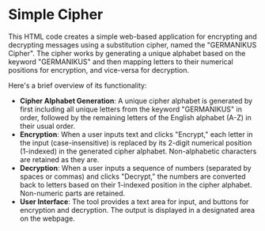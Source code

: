 # Simple Cipher
This HTML code creates a simple web-based application for encrypting and decrypting messages using a substitution cipher, named the "GERMANIKUS Cipher". The cipher works by generating a unique alphabet based on the keyword "GERMANIKUS" and then mapping letters to their numerical positions for encryption, and vice-versa for decryption.

Here's a brief overview of its functionality:
* **Cipher Alphabet Generation**: A unique cipher alphabet is generated by first including all unique letters from the keyword "GERMANIKUS" in order, followed by the remaining letters of the English alphabet (A-Z) in their usual order.
* **Encryption**: When a user inputs text and clicks "Encrypt," each letter in the input (case-insensitive) is replaced by its 2-digit numerical position (1-indexed) in the generated cipher alphabet. Non-alphabetic characters are retained as they are.
* **Decryption**: When a user inputs a sequence of numbers (separated by spaces or commas) and clicks "Decrypt," the numbers are converted back to letters based on their 1-indexed position in the cipher alphabet. Non-numeric parts are retained.
* **User Interface**: The tool provides a text area for input, and buttons for encryption and decryption. The output is displayed in a designated area on the webpage.
